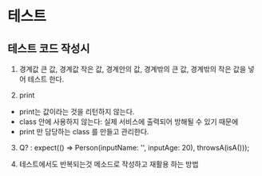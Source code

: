 # 테스트

## 테스트 코드 작성시
1. 경계값 큰 값, 경계값 작은 값, 경계안의 값, 경계밖의 큰 값, 경계밖의 작은 값을 넣어 테스트 한다.

2. print
- print는 값이라는 것을 리턴하지 않는다.
- class 안에 사용하지 않는다: 실제 서비스에 출력되어 방해될 수 있기 때문에
- print 만 담당하는 class 를 만들고 관리한다.

3. Q? : expect(() => Person(inputName: '', inputAge: 20), throwsA(isA<ArgumentError>()));

4. 테스트에서도 반복되는것 메소드로 작성하고 재활용 하는 방법


